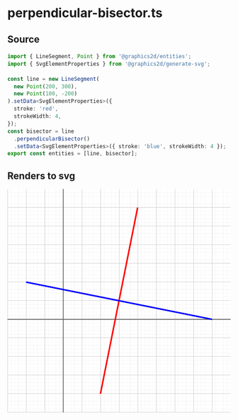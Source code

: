 
# perpendicular-bisector.ts

## Source

```ts
import { LineSegment, Point } from '@graphics2d/entities';
import { SvgElementProperties } from '@graphics2d/generate-svg';

const line = new LineSegment(
  new Point(200, 300),
  new Point(100, -200)
).setData<SvgElementProperties>({
  stroke: 'red',
  strokeWidth: 4,
});
const bisector = line
  .perpendicularBisector()
  .setData<SvgElementProperties>({ stroke: 'blue', strokeWidth: 4 });
export const entities = [line, bisector];

```


## Renders to svg

![perpendicular-bisector.ts](./perpendicular-bisector.svg)

